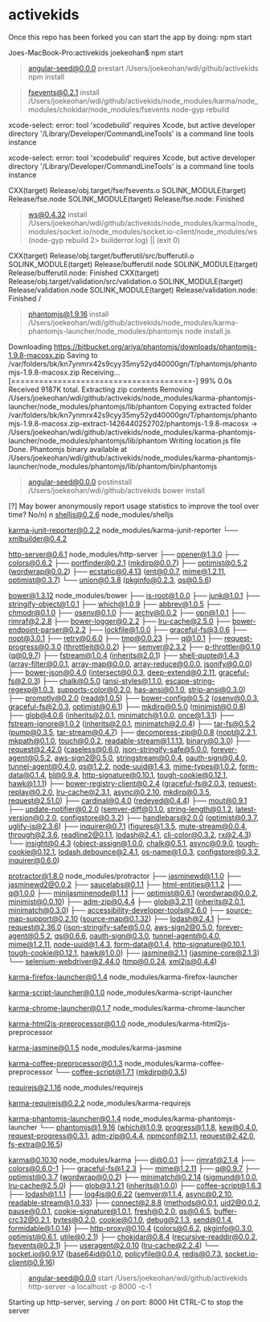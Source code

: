 # activekids

Once this repo has been forked you can start the app by doing:  npm start

Joes-MacBook-Pro:activekids joekeohan$ npm start

> angular-seed@0.0.0 prestart /Users/joekeohan/wdi/github/activekids
> npm install

 
> fsevents@0.2.1 install /Users/joekeohan/wdi/github/activekids/node_modules/karma/node_modules/chokidar/node_modules/fsevents
> node-gyp rebuild

xcode-select: error: tool 'xcodebuild' requires Xcode, but active developer directory '/Library/Developer/CommandLineTools' is a command line tools instance

xcode-select: error: tool 'xcodebuild' requires Xcode, but active developer directory '/Library/Developer/CommandLineTools' is a command line tools instance

  CXX(target) Release/obj.target/fse/fsevents.o
  SOLINK_MODULE(target) Release/fse.node
  SOLINK_MODULE(target) Release/fse.node: Finished
 
> ws@0.4.32 install /Users/joekeohan/wdi/github/activekids/node_modules/karma/node_modules/socket.io/node_modules/socket.io-client/node_modules/ws
> (node-gyp rebuild 2> builderror.log) || (exit 0)

  CXX(target) Release/obj.target/bufferutil/src/bufferutil.o
  SOLINK_MODULE(target) Release/bufferutil.node
  SOLINK_MODULE(target) Release/bufferutil.node: Finished
  CXX(target) Release/obj.target/validation/src/validation.o
  SOLINK_MODULE(target) Release/validation.node
  SOLINK_MODULE(target) Release/validation.node: Finished
/
> phantomjs@1.9.16 install /Users/joekeohan/wdi/github/activekids/node_modules/karma-phantomjs-launcher/node_modules/phantomjs
> node install.js

Downloading https://bitbucket.org/ariya/phantomjs/downloads/phantomjs-1.9.8-macosx.zip
Saving to /var/folders/bk/kn7ynmrx42s9cyy35my52yd40000gn/T/phantomjs/phantomjs-1.9.8-macosx.zip
Receiving...
  [=======================================-] 99% 0.0s
Received 9187K total.
Extracting zip contents
Removing /Users/joekeohan/wdi/github/activekids/node_modules/karma-phantomjs-launcher/node_modules/phantomjs/lib/phantom
Copying extracted folder /var/folders/bk/kn7ynmrx42s9cyy35my52yd40000gn/T/phantomjs/phantomjs-1.9.8-macosx.zip-extract-1426440252702/phantomjs-1.9.8-macosx -> /Users/joekeohan/wdi/github/activekids/node_modules/karma-phantomjs-launcher/node_modules/phantomjs/lib/phantom
Writing location.js file
Done. Phantomjs binary available at /Users/joekeohan/wdi/github/activekids/node_modules/karma-phantomjs-launcher/node_modules/phantomjs/lib/phantom/bin/phantomjs

> angular-seed@0.0.0 postinstall /Users/joekeohan/wdi/github/activekids
> bower install

[?] May bower anonymously report usage statistics to improve the tool over time? No/n) n
shelljs@0.2.6 node_modules/shelljs

karma-junit-reporter@0.2.2 node_modules/karma-junit-reporter
└── xmlbuilder@0.4.2

http-server@0.6.1 node_modules/http-server
├── opener@1.3.0
├── colors@0.6.2
├── portfinder@0.2.1 (mkdirp@0.0.7)
├── optimist@0.5.2 (wordwrap@0.0.2)
├── ecstatic@0.4.13 (ent@0.0.7, mime@1.2.11, optimist@0.3.7)
└── union@0.3.8 (pkginfo@0.2.3, qs@0.5.6)

bower@1.3.12 node_modules/bower
├── is-root@1.0.0
├── junk@1.0.1
├── stringify-object@1.0.1
├── which@1.0.9
├── abbrev@1.0.5
├── chmodr@0.1.0
├── osenv@0.1.0
├── archy@0.0.2
├── opn@1.0.1
├── rimraf@2.2.8
├── bower-logger@0.2.2
├── lru-cache@2.5.0
├── bower-endpoint-parser@0.2.2
├── lockfile@1.0.0
├── graceful-fs@3.0.6
├── nopt@3.0.1
├── retry@0.6.0
├── tmp@0.0.23
├── q@1.0.1
├── request-progress@0.3.0 (throttleit@0.0.2)
├── semver@2.3.2
├── p-throttler@0.1.0 (q@0.9.7)
├── fstream@1.0.4 (inherits@2.0.1)
├── shell-quote@1.4.3 (array-filter@0.0.1, array-map@0.0.0, array-reduce@0.0.0, jsonify@0.0.0)
├── bower-json@0.4.0 (intersect@0.0.3, deep-extend@0.2.11, graceful-fs@2.0.3)
├── chalk@0.5.0 (ansi-styles@1.1.0, escape-string-regexp@1.0.3, supports-color@0.2.0, has-ansi@0.1.0, strip-ansi@0.3.0)
├── promptly@0.2.0 (read@1.0.5)
├── bower-config@0.5.2 (osenv@0.0.3, graceful-fs@2.0.3, optimist@0.6.1)
├── mkdirp@0.5.0 (minimist@0.0.8)
├── glob@4.0.6 (inherits@2.0.1, minimatch@1.0.0, once@1.3.1)
├── fstream-ignore@1.0.2 (inherits@2.0.1, minimatch@2.0.4)
├── tar-fs@0.5.2 (pump@0.3.5, tar-stream@0.4.7)
├── decompress-zip@0.0.8 (nopt@2.2.1, mkpath@0.1.0, touch@0.0.2, readable-stream@1.1.13, binary@0.3.0)
├── request@2.42.0 (caseless@0.6.0, json-stringify-safe@5.0.0, forever-agent@0.5.2, aws-sign2@0.5.0, stringstream@0.0.4, oauth-sign@0.4.0, tunnel-agent@0.4.0, qs@1.2.2, node-uuid@1.4.3, mime-types@1.0.2, form-data@0.1.4, bl@0.9.4, http-signature@0.10.1, tough-cookie@0.12.1, hawk@1.1.1)
├── bower-registry-client@0.2.4 (graceful-fs@2.0.3, request-replay@0.2.0, lru-cache@2.3.1, async@0.2.10, mkdirp@0.3.5, request@2.51.0)
├── cardinal@0.4.0 (redeyed@0.4.4)
├── mout@0.9.1
├── update-notifier@0.2.0 (semver-diff@0.1.0, string-length@0.1.2, latest-version@0.2.0, configstore@0.3.2)
├── handlebars@2.0.0 (optimist@0.3.7, uglify-js@2.3.6)
├── inquirer@0.7.1 (figures@1.3.5, mute-stream@0.0.4, through@2.3.6, readline2@0.1.1, lodash@2.4.1, cli-color@0.3.2, rx@2.4.3)
└── insight@0.4.3 (object-assign@1.0.0, chalk@0.5.1, async@0.9.0, tough-cookie@0.12.1, lodash.debounce@2.4.1, os-name@1.0.3, configstore@0.3.2, inquirer@0.6.0)

protractor@1.8.0 node_modules/protractor
├── jasminewd@1.1.0
├── jasminewd2@0.0.2
├── saucelabs@0.1.1
├── html-entities@1.1.2
├── q@1.0.0
├── minijasminenode@1.1.1
├── optimist@0.6.1 (wordwrap@0.0.2, minimist@0.0.10)
├── adm-zip@0.4.4
├── glob@3.2.11 (inherits@2.0.1, minimatch@0.3.0)
├── accessibility-developer-tools@2.6.0
├── source-map-support@0.2.10 (source-map@0.1.32)
├── lodash@2.4.1
├── request@2.36.0 (json-stringify-safe@5.0.0, aws-sign2@0.5.0, forever-agent@0.5.2, qs@0.6.6, oauth-sign@0.3.0, tunnel-agent@0.4.0, mime@1.2.11, node-uuid@1.4.3, form-data@0.1.4, http-signature@0.10.1, tough-cookie@0.12.1, hawk@1.0.0)
├── jasmine@2.1.1 (jasmine-core@2.1.3)
└── selenium-webdriver@2.44.0 (tmp@0.0.24, xml2js@0.4.4)

karma-firefox-launcher@0.1.4 node_modules/karma-firefox-launcher

karma-script-launcher@0.1.0 node_modules/karma-script-launcher

karma-chrome-launcher@0.1.7 node_modules/karma-chrome-launcher

karma-html2js-preprocessor@0.1.0 node_modules/karma-html2js-preprocessor

karma-jasmine@0.1.5 node_modules/karma-jasmine

karma-coffee-preprocessor@0.1.3 node_modules/karma-coffee-preprocessor
└── coffee-script@1.7.1 (mkdirp@0.3.5)

requirejs@2.1.16 node_modules/requirejs

karma-requirejs@0.2.2 node_modules/karma-requirejs

karma-phantomjs-launcher@0.1.4 node_modules/karma-phantomjs-launcher
└── phantomjs@1.9.16 (which@1.0.9, progress@1.1.8, kew@0.4.0, request-progress@0.3.1, adm-zip@0.4.4, npmconf@2.1.1, request@2.42.0, fs-extra@0.16.5)

karma@0.10.10 node_modules/karma
├── di@0.0.1
├── rimraf@2.1.4
├── colors@0.6.0-1
├── graceful-fs@1.2.3
├── mime@1.2.11
├── q@0.9.7
├── optimist@0.3.7 (wordwrap@0.0.2)
├── minimatch@0.2.14 (sigmund@1.0.0, lru-cache@2.5.0)
├── glob@3.1.21 (inherits@1.0.0)
├── coffee-script@1.6.3
├── lodash@1.1.1
├── log4js@0.6.22 (semver@1.1.4, async@0.2.10, readable-stream@1.0.33)
├── connect@2.8.8 (methods@0.0.1, uid2@0.0.2, pause@0.0.1, cookie-signature@1.0.1, fresh@0.2.0, qs@0.6.5, buffer-crc32@0.2.1, bytes@0.2.0, cookie@0.1.0, debug@2.1.3, send@0.1.4, formidable@1.0.14)
├── http-proxy@0.10.4 (colors@0.6.2, pkginfo@0.3.0, optimist@0.6.1, utile@0.2.1)
├── chokidar@0.8.4 (recursive-readdir@0.0.2, fsevents@0.2.1)
├── useragent@2.0.10 (lru-cache@2.2.4)
└── socket.io@0.9.17 (base64id@0.1.0, policyfile@0.0.4, redis@0.7.3, socket.io-client@0.9.16)

> angular-seed@0.0.0 start /Users/joekeohan/wdi/github/activekids
> http-server -a localhost -p 8000 -c-1

Starting up http-server, serving ./ on port: 8000
Hit CTRL-C to stop the server
